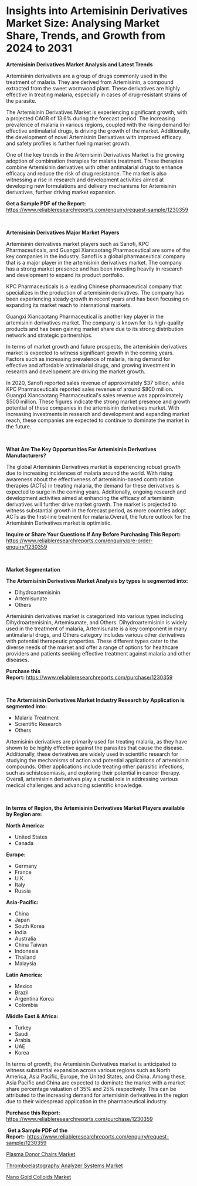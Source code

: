 <p><h1>Insights into Artemisinin Derivatives Market Size: Analysing Market Share, Trends, and Growth from 2024 to 2031</h1></p><p><strong>Artemisinin Derivatives Market Analysis and Latest Trends</strong></p>
<p><p>Artemisinin derivatives are a group of drugs commonly used in the treatment of malaria. They are derived from Artemisinin, a compound extracted from the sweet wormwood plant. These derivatives are highly effective in treating malaria, especially in cases of drug-resistant strains of the parasite.</p><p>The Artemisinin Derivatives Market is experiencing significant growth, with a projected CAGR of 13.6% during the forecast period. The increasing prevalence of malaria in various regions, coupled with the rising demand for effective antimalarial drugs, is driving the growth of the market. Additionally, the development of novel Artemisinin Derivatives with improved efficacy and safety profiles is further fueling market growth.</p><p>One of the key trends in the Artemisinin Derivatives Market is the growing adoption of combination therapies for malaria treatment. These therapies combine Artemisinin derivatives with other antimalarial drugs to enhance efficacy and reduce the risk of drug resistance. The market is also witnessing a rise in research and development activities aimed at developing new formulations and delivery mechanisms for Artemisinin derivatives, further driving market expansion.</p></p>
<p><strong>Get a Sample PDF of the Report:&nbsp;</strong> <a href="https://www.reliableresearchreports.com/enquiry/request-sample/1230359">https://www.reliableresearchreports.com/enquiry/request-sample/1230359</a></p>
<p>&nbsp;</p>
<p><strong>Artemisinin Derivatives Major Market Players</strong></p>
<p><p>Artemisinin derivatives market players such as Sanofi, KPC Pharmaceuticals, and Guangxi Xiancaotang Pharmaceutical are some of the key companies in the industry. Sanofi is a global pharmaceutical company that is a major player in the artemisinin derivatives market. The company has a strong market presence and has been investing heavily in research and development to expand its product portfolio.</p><p>KPC Pharmaceuticals is a leading Chinese pharmaceutical company that specializes in the production of artemisinin derivatives. The company has been experiencing steady growth in recent years and has been focusing on expanding its market reach to international markets.</p><p>Guangxi Xiancaotang Pharmaceutical is another key player in the artemisinin derivatives market. The company is known for its high-quality products and has been gaining market share due to its strong distribution network and strategic partnerships.</p><p>In terms of market growth and future prospects, the artemisinin derivatives market is expected to witness significant growth in the coming years. Factors such as increasing prevalence of malaria, rising demand for effective and affordable antimalarial drugs, and growing investment in research and development are driving the market growth.</p><p>In 2020, Sanofi reported sales revenue of approximately $37 billion, while KPC Pharmaceuticals reported sales revenue of around $800 million. Guangxi Xiancaotang Pharmaceutical's sales revenue was approximately $500 million. These figures indicate the strong market presence and growth potential of these companies in the artemisinin derivatives market. With increasing investments in research and development and expanding market reach, these companies are expected to continue to dominate the market in the future.</p></p>
<p>&nbsp;</p>
<p><strong>What Are The Key Opportunities For Artemisinin Derivatives Manufacturers?</strong></p>
<p><p>The global Artemisinin Derivatives market is experiencing robust growth due to increasing incidences of malaria around the world. With rising awareness about the effectiveness of artemisinin-based combination therapies (ACTs) in treating malaria, the demand for these derivatives is expected to surge in the coming years. Additionally, ongoing research and development activities aimed at enhancing the efficacy of artemisinin derivatives will further drive market growth. The market is projected to witness substantial growth in the forecast period, as more countries adopt ACTs as the first-line treatment for malaria.Overall, the future outlook for the Artemisinin Derivatives market is optimistic.</p></p>
<p><strong>Inquire or Share Your Questions If Any Before Purchasing This Report:</strong> <a href="https://www.reliableresearchreports.com/enquiry/pre-order-enquiry/1230359">https://www.reliableresearchreports.com/enquiry/pre-order-enquiry/1230359</a></p>
<p>&nbsp;</p>
<p><strong>Market Segmentation</strong></p>
<p><strong>The Artemisinin Derivatives Market Analysis by types is segmented into:</strong></p>
<p><ul><li>Dihydroartemisinin</li><li>Artemisunate</li><li>Others</li></ul></p>
<p><p>Artemisinin derivatives market is categorized into various types including Dihydroartemisinin, Artemisunate, and Others. Dihydroartemisinin is widely used in the treatment of malaria, Artemisunate is a key component in many antimalarial drugs, and Others category includes various other derivatives with potential therapeutic properties. These different types cater to the diverse needs of the market and offer a range of options for healthcare providers and patients seeking effective treatment against malaria and other diseases.</p></p>
<p><strong>Purchase this Report:&nbsp;</strong><a href="https://www.reliableresearchreports.com/purchase/1230359">https://www.reliableresearchreports.com/purchase/1230359</a></p>
<p>&nbsp;</p>
<p><strong>The Artemisinin Derivatives Market Industry Research by Application is segmented into:</strong></p>
<p><ul><li>Malaria Treatment</li><li>Scientific Research</li><li>Others</li></ul></p>
<p><p>Artemisinin derivatives are primarily used for treating malaria, as they have shown to be highly effective against the parasites that cause the disease. Additionally, these derivatives are widely used in scientific research for studying the mechanisms of action and potential applications of artemisinin compounds. Other applications include treating other parasitic infections, such as schistosomiasis, and exploring their potential in cancer therapy. Overall, artemisinin derivatives play a crucial role in addressing various medical challenges and advancing scientific knowledge.</p></p>
<p>&nbsp;</p>
<p><strong>In terms of Region, the Artemisinin Derivatives Market Players available by Region are:</strong></p>
<p>
    <p> <strong> North America: </strong>
        <ul>
            <li>United States</li>
            <li>Canada</li>
        </ul>
        </p> 
    <p> <strong> Europe: </strong>
        <ul>
            <li>Germany</li>
            <li>France</li>
            <li>U.K.</li>
            <li>Italy</li>
            <li>Russia</li>
        </ul>
        </p> 
    <p> <strong> Asia-Pacific: </strong>
        <ul>
            <li>China</li>
            <li>Japan</li>
            <li>South Korea</li>
            <li>India</li>
            <li>Australia</li>
            <li>China Taiwan</li>
            <li>Indonesia</li>
            <li>Thailand</li>
            <li>Malaysia</li>
        </ul>
        </p> 
    <p> <strong> Latin America: </strong>
        <ul>
            <li>Mexico</li>
            <li>Brazil</li>
            <li>Argentina Korea</li>
            <li>Colombia</li>
        </ul>
        </p> 
    <p> <strong> Middle East & Africa: </strong>
        <ul>
            <li>Turkey</li>
            <li>Saudi</li>
            <li>Arabia</li>
            <li>UAE</li>
            <li>Korea</li>
        </ul>
    </p>
    </p>
<p><p>In terms of growth, the Artemisinin Derivatives market is anticipated to witness substantial expansion across various regions such as North America, Asia Pacific, Europe, the United States, and China. Among these, Asia Pacific and China are expected to dominate the market with a market share percentage valuation of 35% and 25% respectively. This can be attributed to the increasing demand for artemisinin derivatives in the region due to their widespread application in the pharmaceutical industry.</p></p>
<p><strong>Purchase this Report: </strong><a href="https://www.reliableresearchreports.com/purchase/1230359">https://www.reliableresearchreports.com/purchase/1230359</a></p>
<p>&nbsp;<strong>Get a Sample PDF of the Report:&nbsp;&nbsp;</strong><a href="https://www.reliableresearchreports.com/enquiry/request-sample/1230359">https://www.reliableresearchreports.com/enquiry/request-sample/1230359</a></p>
<p><strong></strong></p>
<p><p><a href="https://view.publitas.com/reportprime-1/plasma-donor-chairs-market-size-share-trends-analysis-report-by-application-regional-outlook-competitive-strategies-and-segment-forecasts-2023-2030/">Plasma Donor Chairs Market</a></p><p><a href="https://view.publitas.com/reportprime-1/decoding-the-thromboelastography-analyzer-systems-market-a-deep-dive-into-the-latest-market-trends-market-segmentation-and-competitive-analysis/">Thromboelastography Analyzer Systems Market</a></p><p><a href="https://view.publitas.com/reportprime-1/global-nano-gold-colloids-market-size-and-market-trends-insights-and-projections-from-2023-to-2030/">Nano Gold Colloids Market</a></p></p>